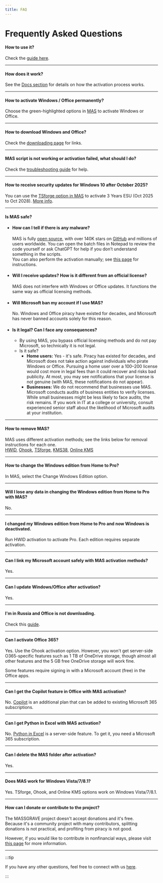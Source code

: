 ```yaml
---
title: FAQ
---
```


# Frequently Asked Questions

#### How to use it?
Check the [guide here](intro.md#how-to-activate-windows--office--extended-updates-esu).

---

#### How does it work?
See the [Docs section](hwid.md#how-does-it-work) for details on how the activation process works.

---

#### How to activate Windows / Office permanently?
Choose the green-highlighted options in [MAS](intro.md#how-to-activate-windows--office--extended-updates-esu) to activate Windows or Office.

---

#### How to download Windows and Office?
Check the [downloading page](genuine-installation-media.md) for links.

---

#### MAS script is not working or activation failed, what should I do?
Check the [troubleshooting guide](troubleshoot.md) for help.

---

#### How to receive security updates for Windows 10 after October 2025?
You can use the [TSforge option in MAS](intro.md#how-to-activate-windows--office--extended-updates-esu) to activate 3 Years ESU (Oct 2025 to Oct 2028). [More info](windows10_eol.md).

---

#### Is MAS safe?
- #### How can I tell if there is any malware?
  MAS is fully [open source](intro.md#mas-latest-release), with over 140K stars on [GitHub](https://github.com/massgravel/Microsoft-Activation-Scripts) and millions of users worldwide. You can open the batch files in Notepad to review the code yourself or ask ChatGPT for help if you don’t understand something in the scripts.  
  You can also perform the activation manually; see [this page](manual_hwid_activation.md) for instructions.

- #### Will I receive updates? How is it different from an official license?
  MAS does not interfere with Windows or Office updates. It functions the same way as official licensing methods.

- #### Will Microsoft ban my account if I use MAS?
  No. Windows and Office piracy have existed for decades, and Microsoft has never banned accounts solely for this reason.

- #### Is it legal? Can I face any consequences?
  - By using MAS, you bypass official licensing methods and do not pay Microsoft, so technically it is not legal.
  - Is it safe?  
    - **Home users:** Yes - it's safe. Piracy has existed for decades, and Microsoft does not take action against individuals who pirate Windows or Office. Pursuing a home user over a $100–$200 license would cost more in legal fees than it could recover and risks bad publicity. At most, you may see notifications that your license is not genuine (with MAS, these notifications do not appear). 
    - **Businesses:** We do not recommend that businesses use MAS. Microsoft conducts audits of business entities to verify licenses. While small businesses might be less likely to face audits, the risk remains. If you work in IT at a college or university, consult experienced senior staff about the likelihood of Microsoft audits at your institution.

---

#### How to remove MAS?
MAS uses different activation methods; see the links below for removal instructions for each one.  
[HWID](hwid.md#how-to-remove-hwid), [Ohook](ohook.md#how-to-remove-ohook), [TSforge](tsforge.md#how-to-remove-tsforge), [KMS38](kms38.md#how-to-remove-kms38), [Online KMS](online_kms.md#how-to-remove-online-kms)

---

#### How to change the Windows edition from Home to Pro?
In MAS, select the Change Windows Edition option.

---

#### Will I lose any data in changing the Windows edition from Home to Pro with MAS?
No.

---

#### I changed my Windows edition from Home to Pro and now Windows is deactivated.
Run HWID activation to activate Pro. Each edition requires separate activation.

---

#### Can I link my Microsoft account safely with MAS activation methods?
Yes.

---

#### Can I update Windows/Office after activation?
Yes.

---

#### I'm in Russia and Office is not downloading.
Check this [guide](https://gravesoft.dev/bypass-russian-geoblock).

---

#### Can I activate Office 365?
Yes. Use the Ohook activation option. However, you won't get server-side O365-specific features such as 1 TB of OneDrive storage, though almost all other features and the 5 GB free OneDrive storage will work fine.

Some features require signing in with a Microsoft account (free) in the Office apps.

---

#### Can I get the Copilot feature in Office with MAS activation?
No. [Copilot](https://www.microsoft.com/en-us/microsoft-365/microsoft-copilot) is an additional plan that can be added to existing Microsoft 365 subscriptions.

---

#### Can I get Python in Excel with MAS activation?
No. [Python in Excel](https://support.microsoft.com/en-us/office/introduction-to-python-in-excel-55643c2e-ff56-4168-b1ce-9428c8308545) is a server-side feature. To get it, you need a Microsoft 365 subscription.

---

#### Can I delete the MAS folder after activation?
Yes.

---

#### Does MAS work for Windows Vista/7/8.1?
Yes. TSforge, Ohook, and Online KMS options work on Windows Vista/7/8.1.

---

#### How can I donate or contribute to the project?
The MASSGRAVE project doesn't accept donations and it's free.  
Because it's a community project with many contributors, splitting donations is not practical, and profiting from piracy is not good.

However, if you would like to contribute in nonfinancial ways, please visit [this page](contribute.md) for more information.

---

:::tip

If you have any other questions, feel free to connect with us [here](contactus.md).

:::
